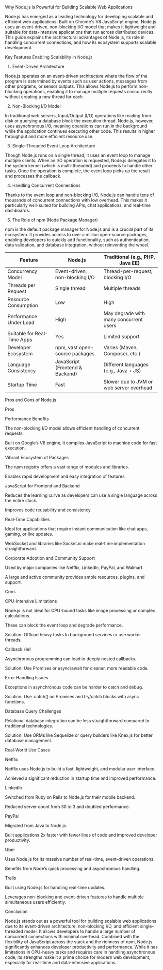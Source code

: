 Why Node.js is Powerful for Building Scalable Web Applications

Node.js has emerged as a leading technology for developing scalable and efficient web applications. Built on Chrome's V8 JavaScript engine, Node.js uses an event-driven, non-blocking I/O model that makes it lightweight and suitable for data-intensive applications that run across distributed devices. This guide explains the architectural advantages of Node.js, its role in handling concurrent connections, and how its ecosystem supports scalable development.

Key Features Enabling Scalability in Node.js

1. Event-Driven Architecture

Node.js operates on an event-driven architecture where the flow of the program is determined by events such as user actions, messages from other programs, or sensor outputs. This allows Node.js to perform non-blocking operations, enabling it to manage multiple requests concurrently without creating a new thread for each.

2. Non-Blocking I/O Model

In traditional web servers, Input/Output (I/O) operations like reading from disk or querying a database block the execution thread. Node.js, however, uses asynchronous I/O, meaning operations can run in the background while the application continues executing other code. This results in higher throughput and more efficient resource use.

3. Single-Threaded Event Loop Architecture

Though Node.js runs on a single thread, it uses an event loop to manage multiple clients. When an I/O operation is requested, Node.js delegates it to the system kernel (which is multi-threaded) and proceeds to handle other tasks. Once the operation is complete, the event loop picks up the result and processes the callback.

4. Handling Concurrent Connections

Thanks to the event loop and non-blocking I/O, Node.js can handle tens of thousands of concurrent connections with low overhead. This makes it particularly well-suited for building APIs, chat applications, and real-time dashboards.

5. The Role of npm (Node Package Manager)

npm is the default package manager for Node.js and is a crucial part of its ecosystem. It provides access to over a million open-source packages, enabling developers to quickly add functionality, such as authentication, data validation, and database integration, without reinventing the wheel.



| Feature                      | Node.js                           | Traditional (e.g., PHP, Java EE)        
|-----------------------------|-----------------------------------|-------------------------------------------|
| Concurrency Model           | Event-driven, non-blocking I/O    | Thread-per-request, blocking I/O          |
| Threads per Request         | Single thread                     | Multiple threads                          |
| Resource Consumption        | Low                               | High                                      |
| Performance Under Load      | High                              | May degrade with many concurrent users    |
| Suitable for Real-Time Apps | Yes                               | Limited support                           |
| Developer Ecosystem         | npm, vast open-source packages    | Varies (Maven, Composer, etc.)            |
| Language Consistency        | JavaScript (Frontend & Backend)   | Different languages (e.g., Java + JS)     |
| Startup Time                | Fast                              | Slower due to JVM or web server overhead  |




Pros and Cons of Node.js

Pros

Performance Benefits

The non-blocking I/O model allows efficient handling of concurrent requests.

Built on Google’s V8 engine, it compiles JavaScript to machine code for fast execution.

Vibrant Ecosystem of Packages

The npm registry offers a vast range of modules and libraries.

Enables rapid development and easy integration of features.

JavaScript for Frontend and Backend

Reduces the learning curve as developers can use a single language across the entire stack.

Improves code reusability and consistency.

Real-Time Capabilities

Ideal for applications that require instant communication like chat apps, gaming, or live updates.

WebSocket and libraries like Socket.io make real-time implementation straightforward.

Corporate Adoption and Community Support

Used by major companies like Netflix, LinkedIn, PayPal, and Walmart.

A large and active community provides ample resources, plugins, and support.

Cons

CPU-Intensive Limitations

Node.js is not ideal for CPU-bound tasks like image processing or complex calculations.

These can block the event loop and degrade performance.

Solution: Offload heavy tasks to background services or use worker threads.

Callback Hell

Asynchronous programming can lead to deeply nested callbacks.

Solution: Use Promises or async/await for cleaner, more readable code.

Error Handling Issues

Exceptions in asynchronous code can be harder to catch and debug.

Solution: Use .catch() on Promises and try/catch blocks with async functions.

Database Query Challenges

Relational database integration can be less straightforward compared to traditional technologies.

Solution: Use ORMs like Sequelize or query builders like Knex.js for better database management.

Real-World Use Cases

Netflix

Netflix uses Node.js to build a fast, lightweight, and modular user interface.

Achieved a significant reduction in startup time and improved performance.

LinkedIn

Switched from Ruby on Rails to Node.js for their mobile backend.

Reduced server count from 30 to 3 and doubled performance.

PayPal

Migrated from Java to Node.js.

Built applications 2x faster with fewer lines of code and improved developer productivity.

Uber

Uses Node.js for its massive number of real-time, event-driven operations.

Benefits from Node’s quick processing and asynchronous handling.

Trello

Built using Node.js for handling real-time updates.

Leverages non-blocking and event-driven features to handle multiple simultaneous users efficiently.

Conclusion

Node.js stands out as a powerful tool for building scalable web applications due to its event-driven architecture, non-blocking I/O, and efficient single-threaded model. It allows developers to handle a large number of concurrent connections with minimal overhead. Combined with the flexibility of JavaScript across the stack and the richness of npm, Node.js significantly enhances developer productivity and performance. While it has limitations in CPU-heavy tasks and requires care in handling asynchronous code, its strengths make it a prime choice for modern web development, especially for real-time and data-intensive applications.

